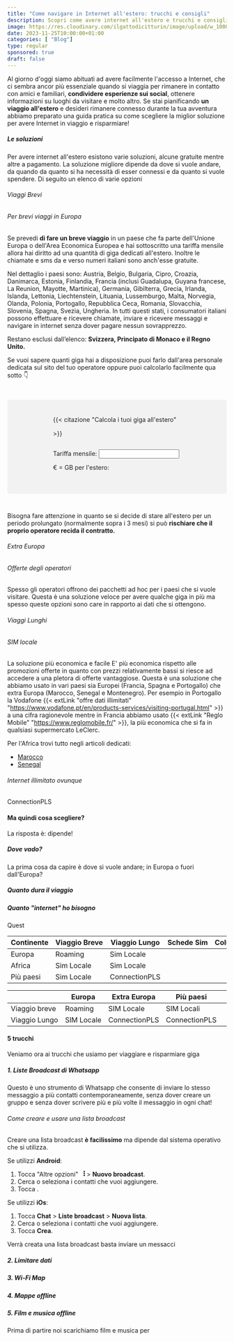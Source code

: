 ```yaml
---
title: "Come navigare in Internet all'estero: trucchi e consigli"
description: Scopri come avere internet all'estero e trucchi e consigli per risparmiare
image: https://res.cloudinary.com/ilgattodicitturin/image/upload/w_1000/f_auto,q_auto:eco/v1689177365/Articoli/Marocco/marocco-internet_ekw4wn.png
date: 2023-11-25T10:00:00+01:00
categories: [ "Blog"]
type: regular
sponsored: true
draft: false
---
```


Al giorno d'oggi siamo abituati ad avere facilmente l'accesso a Internet, che ci sembra ancor più essenziale quando si viaggia per rimanere in contatto con amici e familiari, **condividere esperienze sui social**, ottenere informazioni su luoghi da visitare e molto altro. Se stai pianificando **un viaggio all'estero** e desideri rimanere connesso durante la tua avventura abbiamo preparato una guida pratica su come scegliere la miglior soluzione per avere Internet in viaggio e risparmiare!

##### Le soluzioni

Per avere internet all'estero esistono varie soluzioni, alcune gratuite mentre altre a pagamento. La soluzione migliore dipende da dove si vuole andare, da quando da quanto si ha necessità di esser connessi e da quanto si vuole spendere. Di seguito un elenco di varie opzioni 

###### Viaggi Brevi

###### Per brevi viaggi in Europa

Se prevedi **di fare un breve viaggio** in un paese che fa parte dell'Unione Europa o dell'Area Economica Europea e hai sottoscritto una tariffa mensile allora hai diritto ad una quantità di giga dedicati all'estero. Inoltre le chiamate e sms da e verso numeri italiani sono anch'esse gratuite. 

Nel dettaglio i paesi sono: Austria, Belgio, Bulgaria, Cipro, Croazia, Danimarca, Estonia, Finlandia, Francia (inclusi Guadalupa, Guyana francese, La Reunion, Mayotte, Martinica), Germania, Gibilterra, Grecia, Irlanda, Islanda, Lettonia, Liechtenstein, Lituania, Lussemburgo, Malta, Norvegia, Olanda, Polonia, Portogallo, Repubblica Ceca, Romania, Slovacchia, Slovenia, Spagna, Svezia, Ungheria. In tutti questi stati, i consumatori italiani possono effettuare e ricevere chiamate, inviare e ricevere messaggi e navigare in internet senza dover pagare nessun sovrapprezzo.

Restano esclusi dall’elenco: **Svizzera, Principato di Monaco e il Regno Unito.**

Se vuoi sapere quanti giga hai a disposizione puoi farlo dall'area personale dedicata sul sito del tuo operatore oppure puoi calcolarlo facilmente qua sotto 👇

<div style="color: #222; line-height: 32px; margin-bottom: 15px; position: relative; background-color: #f2f2f2; border-radius: 5px; padding: 30px 105px; margin: 3em 0;">
{{< citazione "Calcola i tuoi giga all'estero" >}}

Tariffa mensile: <input id="tariffa" type="number" /> € = GB per l'estero: <span id="result"></span> 

<p id="formula"></p>
</div>

<script src="https://code.jquery.com/jquery-3.6.0.min.js" integrity="sha256-/xUj+3OJU5yExlq6GSYGSHk7tPXikynS7ogEvDej/m4=" crossorigin="anonymous"></script>

<script>

  $(document).ready(function() {
    let price = 1.80;
    if (Date.parse(Date()) > Date.parse("2024-01-01"))
      price = 1.55;
    else if (Date.parse(Date()) > Date.parse("2025-01-01"))
      price = 1.30;
    else if (Date.parse(Date()) > Date.parse("2026-01-01"))
      price = 1.10;
    else if (Date.parse(Date()) > Date.parse("2027-01-01"))
      price = 1.00;

    document.getElementById('formula').innerText = 'Formula: 2 x costo periodico (senza iva) / ' + price + ' €';  
    document.getElementById('result').innerText = '0';  

    $("input").keyup(function(){
     let result = 2 * $("#tariffa").val() / price;
     document.getElementById('result').innerText = Math.round((result + Number.EPSILON) * 100) / 100 + ' €';
    });

  });

</script>

Bisogna fare attenzione in quanto se si decide di stare all'estero per un periodo prolungato (normalmente sopra i 3 mesi) si può **rischiare che il proprio operatore recida il contratto.**

###### Extra Europa

###### Offerte degli operatori

Spesso gli operatori offrono dei pacchetti ad hoc per i paesi che si vuole visitare. Questa è una soluzione veloce per avere qualche giga in più ma spesso queste opzioni sono care in rapporto ai dati che si ottengono.


###### Viaggi Lunghi

###### SIM locale

La soluzione più economica e facile E' più economica rispetto alle promozioni offerte in quanto con prezzi relativamente bassi si riesce ad accedere a una pletora di offerte vantaggiose.
Questa è una soluzione che abbiamo usato in vari paesi sia Europei (Francia, Spagna e Portogallo) che extra Europa (Marocco, Senegal e Montenegro). 
Per esempio in Portogallo la Vodafone {{< extLink "offre dati illimitati" "https://www.vodafone.pt/en/products-services/visiting-portugal.html" >}} a una cifra ragionevole mentre in Francia abbiamo usato {{< extLink "Reglo Mobile" "https://www.reglomobile.fr/" >}}, la più economica che si fa in qualsiasi supermercato LeClerc.

Per l'Africa trovi tutto negli articoli dedicati:
  - [Marocco](/blog/marocco-quale-operatore-internet-scegliere)
  - [Senegal](/blog/informazioni-viaggio-senegal#internet)

###### Internet illimitato ovunque


ConnectionPLS

#### Ma quindi cosa scegliere?

La risposta è: dipende! 

##### Dove vado?

La prima cosa da capire è dove si vuole andare; in Europa o fuori dall'Europa?

##### Quanto dura il viaggio


##### Quanto "internet" ho bisogno

Quest
<div class="table">
  <table style="white-space: nowrap;">
    <thead>
      <tr>
        <th>Continente</th>
        <th>Viaggio Breve</th>
        <th>Viaggio Lungo</th>
        <th>Schede Sim</th>
        <th>Column_4</th>
        <th>Column_5</th>
      </tr>
    </thead>
    <tbody>
      <tr>
        <td>Europa</td>
        <td>Roaming</td>
        <td>Sim Locale</td>
        <td></td>
        <td></td>
        <td></td>
      </tr>
      <tr>
        <td>Africa</td>
        <td>Sim Locale</td>
        <td>Sim Locale</td>
        <td></td>
        <td></td>
        <td></td>
      </tr>
      <tr>
        <td>Più paesi</td>
        <td>Sim Locale</td>
        <td>ConnectionPLS</td>
        <td></td>
        <td></td>
        <td></td>
      </tr>
    </tbody>
  </table>
</div>

<div class="table">
  <table style="white-space: nowrap;">
    <thead>
      <tr>
        <th></th>
        <th>Europa</th>
        <th>Extra Europa</th>
        <th>Più paesi</th>
        <th></th>
        <th></th>
      </tr>
    </thead>
    <tbody>
      <tr>
        <td>Viaggio breve</td>
        <td>Roaming</td>
        <td>SIM Locale</td>
        <td>SIM Locali</td>
        <td></td>
        <td></td>
      </tr>
      <tr>
        <td>Viaggio Lungo</td>
        <td>SIM Locale</td>
        <td>ConnectionPLS</td>
        <td>ConnectionPLS</td>
        <td></td>
        <td></td>
      </tr>
    </tbody>
  </table>
</div>


#### 5 trucchi

Veniamo ora ai trucchi che usiamo per viaggiare e risparmiare giga

##### 1. Liste Broadcast di Whatsapp
Questo è uno strumento di Whatsapp che consente di inviare lo stesso messaggio a più contatti contemporaneamente, senza dover creare un gruppo e senza dover scrivere più e più volte il messaggio in ogni chat! 

###### Come creare e usare una lista broadcast

Creare una lista broadcast **è facilissimo** ma dipende dal sistema operativo che si utilizza.

Se utilizzi **Android**:
1. Tocca "Altre opzioni" &nbsp; <svg xmlns="http://www.w3.org/2000/svg" height="1em" viewBox="0 0 128 512"><!--! Font Awesome Free 6.4.2 by @fontawesome - https://fontawesome.com License - https://fontawesome.com/license (Commercial License) Copyright 2023 Fonticons, Inc. --><path d="M64 360a56 56 0 1 0 0 112 56 56 0 1 0 0-112zm0-160a56 56 0 1 0 0 112 56 56 0 1 0 0-112zM120 96A56 56 0 1 0 8 96a56 56 0 1 0 112 0z"/></svg> > **Nuovo broadcast**.
1. Cerca o seleziona i contatti che vuoi aggiungere.
1. Tocca <i class="fas fa-check"></i>.

Se utilizzi **iOs**:
1. Tocca **Chat** > **Liste broadcast** > **Nuova lista**.
2. Cerca o seleziona i contatti che vuoi aggiungere.
3. Tocca **Crea**.

Verrà creata una lista broadcast basta inviare un messacci

##### 2. Limitare dati

##### 3. Wi-Fi Map

##### 4. Mappe offline

##### 5. Film e musica offline

Prima di partire noi scarichiamo film e musica per 